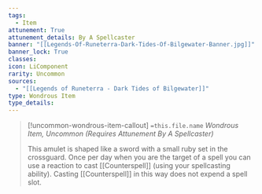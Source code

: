 ```yaml
---
tags:
  - Item
attunement: True
attunement_details: By A Spellcaster
banner: "[[Legends-Of-Runeterra-Dark-Tides-Of-Bilgewater-Banner.jpg]]"
banner_lock: True
classes:
icon: LiComponent
rarity: Uncommon
sources:
  - "[[Legends of Runeterra - Dark Tides of Bilgewater]]"
type: Wondrous Item
type_details: 
---
```

>[!uncommon-wondrous-item-callout] `=this.file.name`
>*Wondrous Item, Uncommon (Requires Attunement By A Spellcaster)*
>
>This amulet is shaped like a sword with a small ruby set in the crossguard. Once per day when you are the target of a spell you can use a reaction to cast [[Counterspell]] (using your spellcasting ability). Casting [[Counterspell]] in this way does not expend a spell slot.
>
>

